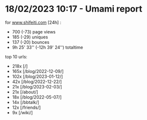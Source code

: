 # 18/02/2023 10:17 - Umami report
for www.shifeiti.com [24h] :

 - 700 (-73) page views
 - 185 (-29) uniques
 - 137 (-20) bounces
 - 9h 25' 33'' (-12h 39' 24'') totaltime


top 10 urls:
 - 218x [/]
 - 165x [/blog/2022-12-09/]
 - 102x [/blog/2023-01-12/]
 - 42x [/blog/2022-12-22/]
 - 21x [/blog/2023-02-03/]
 - 21x [/about/]
 - 18x [/blog/2022-05-07/]
 - 14x [/bbtalk/]
 - 12x [/friends/]
 - 9x [/wiki/]


